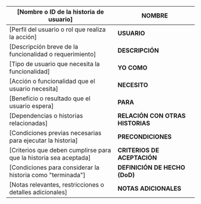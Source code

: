 | [Nombre o ID de la historia de usuario]                           | **NOMBRE**                       |
|-------------------------------------------------------------------|----------------------------------|
| [Perfil del usuario o rol que realiza la acción]                  | **USUARIO**                      |
| [Descripción breve de la funcionalidad o requerimiento]           | **DESCRIPCIÓN**                  |
| [Tipo de usuario que necesita la funcionalidad]                   | **YO COMO**                      |
| [Acción o funcionalidad que el usuario necesita]                  | **NECESITO**                     |
| [Beneficio o resultado que el usuario espera]                     | **PARA**                         |
| [Dependencias o historias relacionadas]                           | **RELACIÓN CON OTRAS HISTORIAS** |
| [Condiciones previas necesarias para ejecutar la historia]        | **PRECONDICIONES**               |
| [Criterios que deben cumplirse para que la historia sea aceptada] | **CRITERIOS DE ACEPTACIÓN**      |
| [Condiciones para considerar la historia como "terminada"]        | **DEFINICIÓN DE HECHO (DoD)**    |
| [Notas relevantes, restricciones o detalles adicionales]          | **NOTAS ADICIONALES**            |
